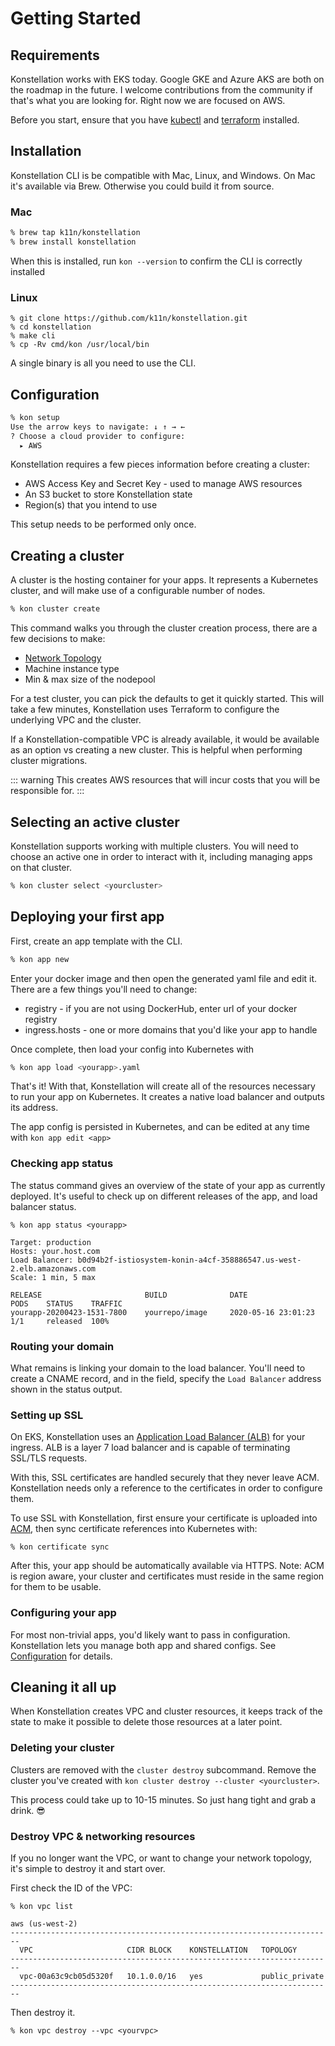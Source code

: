 # Getting Started

## Requirements

Konstellation works with EKS today. Google GKE and Azure AKS are both on the roadmap in the future. I welcome contributions from the community if that's what you are looking for. Right now we are focused on AWS.

Before you start, ensure that you have [kubectl](https://kubernetes.io/docs/tasks/tools/install-kubectl/) and [terraform](https://learn.hashicorp.com/terraform/getting-started/install.html) installed.

## Installation

Konstellation CLI is be compatible with Mac, Linux, and Windows. On Mac it's available via Brew. Otherwise you could build it from source.

### Mac

```bash
% brew tap k11n/konstellation
% brew install konstellation
```

When this is installed, run `kon --version` to confirm the CLI is correctly installed

### Linux

```text
% git clone https://github.com/k11n/konstellation.git
% cd konstellation
% make cli
% cp -Rv cmd/kon /usr/local/bin
```

A single binary is all you need to use the CLI.

## Configuration

```bash
% kon setup
Use the arrow keys to navigate: ↓ ↑ → ←
? Choose a cloud provider to configure:
  ▸ AWS
```

Konstellation requires a few pieces information before creating a cluster:

* AWS Access Key and Secret Key - used to manage AWS resources
* An S3 bucket to store Konstellation state
* Region(s) that you intend to use

This setup needs to be performed only once.

## Creating a cluster

A cluster is the hosting container for your apps. It represents a Kubernetes cluster, and will make use of a configurable number of nodes.

```bash
% kon cluster create
```

This command walks you through the cluster creation process, there are a few decisions to make:

* [Network Topology](networking.md)
* Machine instance type
* Min & max size of the nodepool

For a test cluster, you can pick the defaults to get it quickly started. This will take a few minutes, Konstellation uses Terraform to configure the underlying VPC and the cluster.

If a Konstellation-compatible VPC is already available, it would be available as an option vs creating a new cluster. This is helpful when performing cluster migrations.

::: warning
This creates AWS resources that will incur costs that you will be responsible for.
:::

## Selecting an active cluster

Konstellation supports working with multiple clusters. You will need to choose an active one in order to interact with it, including managing apps on that cluster.

```bash
% kon cluster select <yourcluster>
```

## Deploying your first app

First, create an app template with the CLI.

```bash
% kon app new
```

Enter your docker image and then open the generated yaml file and edit it. There are a few things you'll need to change:

* registry - if you are not using DockerHub, enter url of your docker registry
* ingress.hosts - one or more domains that you'd like your app to handle

Once complete, then load your config into Kubernetes with

```bash
% kon app load <yourapp>.yaml
```

That's it! With that, Konstellation will create all of the resources necessary to run your app on Kubernetes. It creates a native load balancer and outputs its address.

The app config is persisted in Kubernetes, and can be edited at any time with `kon app edit <app>`

### Checking app status

The status command gives an overview of the state of your app as currently deployed. It's useful to check up on different releases of the app, and load balancer status.

```text
% kon app status <yourapp>

Target: production
Hosts: your.host.com
Load Balancer: b0d94b2f-istiosystem-konin-a4cf-358886547.us-west-2.elb.amazonaws.com
Scale: 1 min, 5 max

RELEASE                       BUILD              DATE                    PODS    STATUS    TRAFFIC
yourapp-20200423-1531-7800    yourrepo/image     2020-05-16 23:01:23     1/1     released  100%
```

### Routing your domain

What remains is linking your domain to the load balancer. You'll need to create a CNAME record, and in the field, specify the `Load Balancer` address shown in the status output.

### Setting up SSL

On EKS, Konstellation uses an [Application Load Balancer (ALB)](https://aws.amazon.com/elasticloadbalancing/features/) for your ingress. ALB is a layer 7 load balancer and is capable of terminating SSL/TLS requests.

With this, SSL certificates are handled securely that they never leave ACM. Konstellation needs only a reference to the certificates in order to configure them.

To use SSL with Konstellation, first ensure your certificate is uploaded into [ACM](https://console.aws.amazon.com/acm/home), then sync certificate references into Kubernetes with:

```text
% kon certificate sync
```

After this, your app should be automatically available via HTTPS. Note: ACM is region aware, your cluster and certificates must reside in the same region for them to be usable.

### Configuring your app

For most non-trivial apps, you'd likely want to pass in configuration. Konstellation lets you manage both app and shared configs. See [Configuration](apps.md#Configuration) for details.

## Cleaning it all up

When Konstellation creates VPC and cluster resources, it keeps track of the state to make it possible to delete those resources at a later point.

### Deleting your cluster

Clusters are removed with the `cluster destroy` subcommand. Remove the cluster you've created with `kon cluster destroy --cluster <yourcluster>`.

This process could take up to 10-15 minutes. So just hang tight and grab a drink. :sunglasses:

### Destroy VPC & networking resources

If you no longer want the VPC, or want to change your network topology, it's simple to destroy it and start over.

First check the ID of the VPC:

```text
% kon vpc list

aws (us-west-2)
------------------------------------------------------------------------
  VPC                     CIDR BLOCK    KONSTELLATION   TOPOLOGY
------------------------------------------------------------------------
  vpc-00a63c9cb05d5320f   10.1.0.0/16   yes             public_private
------------------------------------------------------------------------
```

Then destroy it.

```text
% kon vpc destroy --vpc <yourvpc>
```
